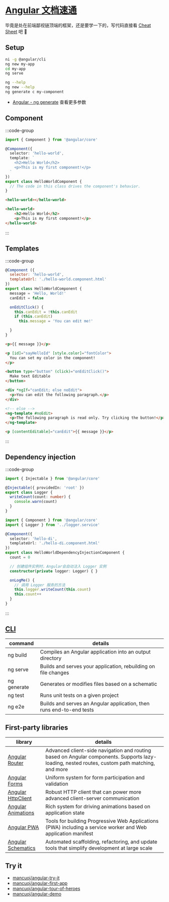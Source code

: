 # [Angular 文档速通](https://angular.io/start)

毕竟是处在前端鄙视链顶端的框架，还是要学一下的，写代码直接看 [Cheat Sheet](./cheatsheet) 吧 🐶

## Setup

```sh
ni -g @angular/cli
ng new my-app
cd my-app
ng serve

ng --help
ng new --help
ng generate c my-component
```

- [Angular - ng generate](https://angular.io/cli/generate#component) 查看更多参数

## Component

:::code-group

```ts [@Component]
import { Component } from '@angular/core'

@Component({
  selector: 'hello-world',
  template: `
    <h2>Hello World</h2>
    <p>This is my first component!</p>
  `
})
export class HelloWorldComponent {
  // The code in this class drives the component's behavior.
}
```

```html [Usage]
<hello-world></hello-world>
```


```html [DOM]
<hello-world>
    <h2>Hello World</h2>
    <p>This is my first component!</p>
</hello-world>
```
::: 

## Templates

:::code-group

```js [template]
@Component ({
  selector: 'hello-world',
  templateUrl: './hello-world.component.html'
})
export class HelloWorldComponent {
  message = 'Hello, World!'
  canEdit = false

  onEditClick() {
    this.canEdit = !this.canEdit
    if (this.canEdit)
      this.message = 'You can edit me!'

  }
}
```

```html [插值]
<p>{{ message }}</p>
```

```html [绑定属性]
<p [id]="sayHelloId" [style.color]="fontColor">
  You can set my color in the component!
</p>
```

```html [绑定方法]
<button type="button" (click)="onEditClick()">
  Make text Editable
</button>
```

```html [指令，如*ngIf]
<div *ngIf="canEdit; else noEdit">
  <p>You can edit the following paragraph.</p>
</div>

<!-- else -->
<ng-template #noEdit>
  <p>The following paragraph is read only. Try clicking the button!</p>
</ng-template>

<p [contentEditable]="canEdit">{{ message }}</p>
```

:::



## Dependency injection

:::code-group

```ts [logger.service.ts]
import { Injectable } from '@angular/core'

@Injectable({ providedIn: 'root' })
export class Logger {
  writeCount(count: number) {
    console.warn(count)
  }
}
```

```ts [hello-di.component.ts]
import { Component } from '@angular/core'
import { Logger } from '../logger.service'

@Component({
  selector: 'hello-di',
  templateUrl: './hello-di.component.html'
})
export class HelloWorldDependencyInjectionComponent {
  count = 0

  // 创建组件实例时，Angular会自动注入 Logger 实例
  constructor(private logger: Logger) { }

  onLogMe() {
    // 调用 Logger 服务的方法
    this.logger.writeCount(this.count)
    this.count++
  }
}
```

:::

## [CLI](https://angular.io/cli)

| command     | details                                                              |
| ----------- | -------------------------------------------------------------------- |
| ng build    | Compiles an Angular application into an output directory             |
| ng serve    | Builds and serves your application, rebuilding on file changes       |
| ng generate | Generates or modifies files based on a schematic                     |
| ng test     | Runs unit tests on a given project                                   |
| ng e2e      | Builds and serves an Angular application, then runs end-to-end tests |


## First-party libraries

| library                                                      | details                                                                                                                                       |
| ------------------------------------------------------------ | --------------------------------------------------------------------------------------------------------------------------------------------- |
| [Angular Router](https://angular.io/guide/router)            | Advanced client-side navigation and routing based on Angular components. Supports lazy-loading, nested routes, custom path matching, and more |
| [Angular Forms](https://angular.io/guide/forms-overview)     | Uniform system for form participation and validation                                                                                          |
| [Angular HttpClient](https://angular.io/guide/http)          | Robust HTTP client that can power more advanced client-server communication                                                                   |
| [Angular Animations](https://angular.io/guide/animations)    | Rich system for driving animations based on application state                                                                                 |
| [Angular PWA](https://angular.io/guide/service-worker-intro) | Tools for building Progressive Web Applications (PWA) including a service worker and Web application manifest                                 |
| [Angular Schematics](https://angular.io/guide/schematics)    | Automated scaffolding, refactoring, and update tools that simplify development at large scale                                                 |

## Try it

- [mancuoj/angular-try-it](https://github.com/mancuoj/angular-try-it)
- [mancuoj/angular-first-app](https://github.com/mancuoj/angular-first-app)
- [mancuoj/angular-tour-of-heroes](https://github.com/mancuoj/angular-tour-of-heroes)
- [mancuoj/angular-demo](https://github.com/mancuoj/angular-demo)
